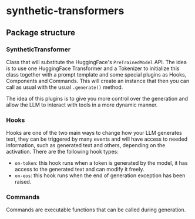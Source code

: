 # synthetic-transformers

## Package structure

### SyntheticTransformer

Class that will substitute the HuggingFace's `PreTrainedModel` API. The idea is to use one HuggingFace Transformer and a Tokenizer to initialize this class together with a prompt template and some special plugins as Hooks, Components and Commands. This will create an instance that then you can call as usual with the usual `.generate()` method.

The idea of this plugins is to give you more control over the generation and allow the LLM to interact with tools in a more dynamic manner.

### Hooks

Hooks are one of the two main ways to change how your LLM generates text, they can be triggered by many events and will have access to needed information, such as generated text and others, depending on the activation. There are the following hook types:

- `on-token`: this hook runs when a token is generated by the model, it has access to the generated text and can modify it freely.
- `on-eos`: this hook runs when the end of generation exception has been raised.

### Commands

Commands are executable functions that can be called during generation.
